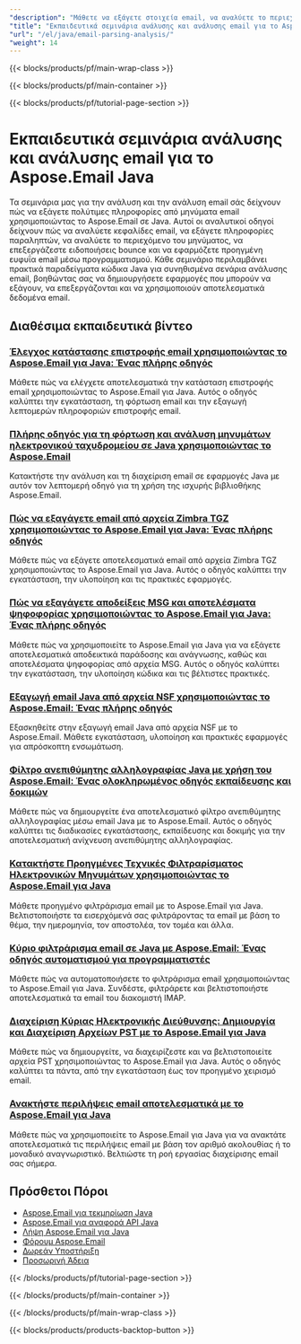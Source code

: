 ```yaml
---
"description": "Μάθετε να εξάγετε στοιχεία email, να αναλύετε το περιεχόμενο μηνυμάτων, να επεξεργάζεστε κεφαλίδες και να εφαρμόζετε πληροφορίες email με το Aspose.Email για Java."
"title": "Εκπαιδευτικά σεμινάρια ανάλυσης και ανάλυσης email για το Aspose.Email Java"
"url": "/el/java/email-parsing-analysis/"
"weight": 14
---
```


{{< blocks/products/pf/main-wrap-class >}}

{{< blocks/products/pf/main-container >}}

{{< blocks/products/pf/tutorial-page-section >}}
# Εκπαιδευτικά σεμινάρια ανάλυσης και ανάλυσης email για το Aspose.Email Java

Τα σεμινάρια μας για την ανάλυση και την ανάλυση email σάς δείχνουν πώς να εξάγετε πολύτιμες πληροφορίες από μηνύματα email χρησιμοποιώντας το Aspose.Email σε Java. Αυτοί οι αναλυτικοί οδηγοί δείχνουν πώς να αναλύετε κεφαλίδες email, να εξάγετε πληροφορίες παραληπτών, να αναλύετε το περιεχόμενο του μηνύματος, να επεξεργάζεστε ειδοποιήσεις bounce και να εφαρμόζετε προηγμένη ευφυΐα email μέσω προγραμματισμού. Κάθε σεμινάριο περιλαμβάνει πρακτικά παραδείγματα κώδικα Java για συνηθισμένα σενάρια ανάλυσης email, βοηθώντας σας να δημιουργήσετε εφαρμογές που μπορούν να εξάγουν, να επεξεργάζονται και να χρησιμοποιούν αποτελεσματικά δεδομένα email.

## Διαθέσιμα εκπαιδευτικά βίντεο

### [Έλεγχος κατάστασης επιστροφής email χρησιμοποιώντας το Aspose.Email για Java: Ένας πλήρης οδηγός](./check-email-bounce-status-aspose-java/)
Μάθετε πώς να ελέγχετε αποτελεσματικά την κατάσταση επιστροφής email χρησιμοποιώντας το Aspose.Email για Java. Αυτός ο οδηγός καλύπτει την εγκατάσταση, τη φόρτωση email και την εξαγωγή λεπτομερών πληροφοριών επιστροφής email.

### [Πλήρης οδηγός για τη φόρτωση και ανάλυση μηνυμάτων ηλεκτρονικού ταχυδρομείου σε Java χρησιμοποιώντας το Aspose.Email](./java-email-management-aspose-email-tutorial/)
Κατακτήστε την ανάλυση και τη διαχείριση email σε εφαρμογές Java με αυτόν τον λεπτομερή οδηγό για τη χρήση της ισχυρής βιβλιοθήκης Aspose.Email.

### [Πώς να εξαγάγετε email από αρχεία Zimbra TGZ χρησιμοποιώντας το Aspose.Email για Java: Ένας πλήρης οδηγός](./extract-emails-zimbra-tgz-aspose-email-java/)
Μάθετε πώς να εξάγετε αποτελεσματικά email από αρχεία Zimbra TGZ χρησιμοποιώντας το Aspose.Email για Java. Αυτός ο οδηγός καλύπτει την εγκατάσταση, την υλοποίηση και τις πρακτικές εφαρμογές.

### [Πώς να εξαγάγετε αποδείξεις MSG και αποτελέσματα ψηφοφορίας χρησιμοποιώντας το Aspose.Email για Java: Ένας πλήρης οδηγός](./aspose-email-java-msg-receipts-vote-results/)
Μάθετε πώς να χρησιμοποιείτε το Aspose.Email για Java για να εξάγετε αποτελεσματικά αποδεικτικά παράδοσης και ανάγνωσης, καθώς και αποτελέσματα ψηφοφορίας από αρχεία MSG. Αυτός ο οδηγός καλύπτει την εγκατάσταση, την υλοποίηση κώδικα και τις βέλτιστες πρακτικές.

### [Εξαγωγή email Java από αρχεία NSF χρησιμοποιώντας το Aspose.Email: Ένας πλήρης οδηγός](./java-email-extraction-nsf-aspose-email-guide/)
Εξασκηθείτε στην εξαγωγή email Java από αρχεία NSF με το Aspose.Email. Μάθετε εγκατάσταση, υλοποίηση και πρακτικές εφαρμογές για απρόσκοπτη ενσωμάτωση.

### [Φίλτρο ανεπιθύμητης αλληλογραφίας Java με χρήση του Aspose.Email: Ένας ολοκληρωμένος οδηγός εκπαίδευσης και δοκιμών](./java-email-spam-filter-aspose-email-training-testing/)
Μάθετε πώς να δημιουργείτε ένα αποτελεσματικό φίλτρο ανεπιθύμητης αλληλογραφίας μέσω email Java με το Aspose.Email. Αυτός ο οδηγός καλύπτει τις διαδικασίες εγκατάστασης, εκπαίδευσης και δοκιμής για την αποτελεσματική ανίχνευση ανεπιθύμητης αλληλογραφίας.

### [Κατακτήστε Προηγμένες Τεχνικές Φιλτραρίσματος Ηλεκτρονικών Μηνυμάτων χρησιμοποιώντας το Aspose.Email για Java](./aspose-email-java-advanced-filtering-guide/)
Μάθετε προηγμένο φιλτράρισμα email με το Aspose.Email για Java. Βελτιστοποιήστε τα εισερχόμενά σας φιλτράροντας τα email με βάση το θέμα, την ημερομηνία, τον αποστολέα, τον τομέα και άλλα.

### [Κύριο φιλτράρισμα email σε Java με Aspose.Email: Ένας οδηγός αυτοματισμού για προγραμματιστές](./master-email-filtering-java-aspose-email-guide/)
Μάθετε πώς να αυτοματοποιήσετε το φιλτράρισμα email χρησιμοποιώντας το Aspose.Email για Java. Συνδέστε, φιλτράρετε και βελτιστοποιήστε αποτελεσματικά τα email του διακομιστή IMAP.

### [Διαχείριση Κύριας Ηλεκτρονικής Διεύθυνσης: Δημιουργία και Διαχείριση Αρχείων PST με το Aspose.Email για Java](./aspose-email-java-create-pst-guide/)
Μάθετε πώς να δημιουργείτε, να διαχειρίζεστε και να βελτιστοποιείτε αρχεία PST χρησιμοποιώντας το Aspose.Email για Java. Αυτός ο οδηγός καλύπτει τα πάντα, από την εγκατάσταση έως τον προηγμένο χειρισμό email.

### [Ανακτήστε περιλήψεις email αποτελεσματικά με το Aspose.Email για Java](./retrieve-email-summaries-aspose-email-java/)
Μάθετε πώς να χρησιμοποιείτε το Aspose.Email για Java για να ανακτάτε αποτελεσματικά τις περιλήψεις email με βάση τον αριθμό ακολουθίας ή το μοναδικό αναγνωριστικό. Βελτιώστε τη ροή εργασίας διαχείρισης email σας σήμερα.

## Πρόσθετοι Πόροι

- [Aspose.Email για τεκμηρίωση Java](https://docs.aspose.com/email/java/)
- [Aspose.Email για αναφορά API Java](https://reference.aspose.com/email/java/)
- [Λήψη Aspose.Email για Java](https://releases.aspose.com/email/java/)
- [Φόρουμ Aspose.Email](https://forum.aspose.com/c/email)
- [Δωρεάν Υποστήριξη](https://forum.aspose.com/)
- [Προσωρινή Άδεια](https://purchase.aspose.com/temporary-license/)

{{< /blocks/products/pf/tutorial-page-section >}}

{{< /blocks/products/pf/main-container >}}

{{< /blocks/products/pf/main-wrap-class >}}

{{< blocks/products/products-backtop-button >}}